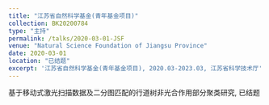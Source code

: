 ```yaml
---
title: "江苏省自然科学基金(青年基金项目)"
collection: BK20200784
type: "主持"
permalink: /talks/2020-03-01-JSF
venue: "Natural Science Foundation of Jiangsu Province"
date: 2020-03-01
location: "已结题"
excerpt: '江苏省自然科学基金(青年基金项目), 2020.03-2023.03, 江苏省科学技术厅'
---
```


基于移动式激光扫描数据及二分图匹配的行道树非光合作用部分聚类研究, 已结题
